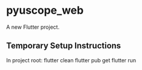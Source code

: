 # pyuscope_web

A new Flutter project.

## Temporary Setup Instructions
In project root:
flutter clean
flutter pub get
flutter run